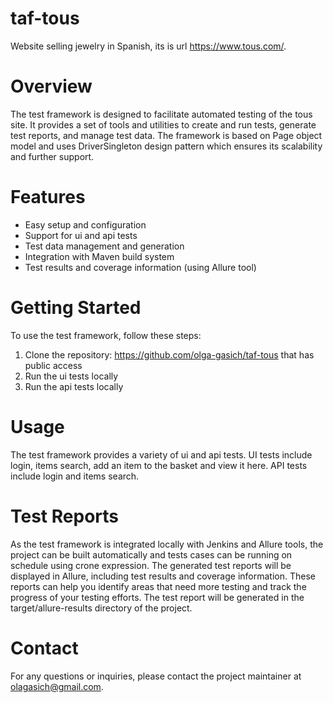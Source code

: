 # taf-tous

Website selling jewelry in Spanish, its is url https://www.tous.com/.

# Overview

The test framework is designed to facilitate automated testing of the tous site. 
It provides a set of tools and utilities to create and run tests, generate test reports, and manage test data.
The framework is based on Page object model and uses DriverSingleton design pattern which ensures its scalability and further support.

# Features

- Easy setup and configuration
- Support for ui and api tests
- Test data management and generation
- Integration with Maven build system
- Test results and coverage information (using Allure tool)


# Getting Started

To use the test framework, follow these steps:

1. Clone the repository: https://github.com/olga-gasich/taf-tous that has public access
2. Run the ui tests locally
3. Run the api tests locally

# Usage

The test framework provides a variety of ui and api tests. 
UI tests include login, items search, add an item to the basket and view it here.
API tests include login and items search.

# Test Reports

As the test framework is integrated locally with Jenkins and Allure tools, the project can be built automatically and tests cases can be running on schedule using crone expression. 
The generated test reports will be displayed in Allure, including test results and coverage information.
These reports can help you identify areas that need more testing and track the progress of your testing efforts.
The test report will be generated in the target/allure-results directory of the project.

# Contact

For any questions or inquiries, please contact the project maintainer at olagasich@gmail.com.
